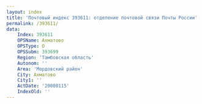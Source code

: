 ```yaml
---
layout: index
title: 'Почтовый индекс 393611: отделение почтовой связи Почты России'
permalink: /393611/
data:
    Index: 393611
    OPSName: Ахматово
    OPSType: О
    OPSSubm: 393699
    Region: 'Тамбовская область'
    Autonom: ''
    Area: 'Мордовский район'
    City: Ахматово
    City1: ''
    ActDate: '20080115'
    IndexOld: ''
---
```

